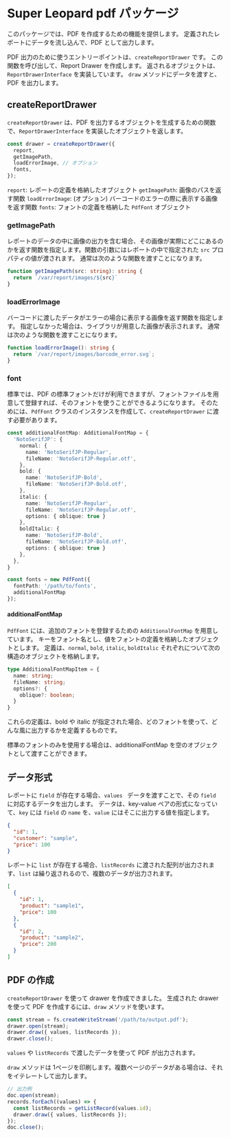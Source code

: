 Super Leopard pdf パッケージ
=========================

このパッケージでは、PDF を作成するための機能を提供します。
定義されたレポートにデータを流し込んで、PDF として出力します。

PDF 出力のために使うエントリーポイントは、`createReportDrawer` です。
この関数を呼び出して、Report Drawer を作成します。
返されるオブジェクトは、`ReportDrawerInterface` を実装しています。
`draw` メソッドにデータを渡すと、PDF を出力します。

createReportDrawer
-------------------

`createReportDrawer` は、PDF を出力するオブジェクトを生成するための関数で、`ReportDrawerInterface` を実装したオブジェクトを返します。

```ts
const drawer = createReportDrawer({
  report,
  getImagePath,
  loadErrorImage, // オプション
  fonts,
});
```

`report`: レポートの定義を格納したオブジェクト
`getImagePath`: 画像のパスを返す関数
`loadErrorImage`: (オプション) バーコードのエラーの際に表示する画像を返す関数
`fonts`: フォントの定義を格納した `PdfFont` オブジェクト

### getImagePath

レポートのデータの中に画像の出力を含む場合、その画像が実際にどこにあるのかを返す関数を指定します。関数の引数にはレポートの中で指定された `src` プロパティの値が渡されます。
通常は次のような関数を渡すことになります。

```ts
function getImagePath(src: string): string {
  return `/var/report/images/${src}`
}
```

### loadErrorImage

バーコードに渡したデータがエラーの場合に表示する画像を返す関数を指定します。
指定しなかった場合は、ライブラリが用意した画像が表示されます。
通常は次のような関数を渡すことになります。

```ts
function loadErrorImage(): string {
  return `/var/report/images/barcode_error.svg`;
}
```

### font

標準では、PDF の標準フォントだけが利用できますが、フォントファイルを用意して登録すれば、そのフォントを使うことができるようになります。
そのためには、`PdfFont` クラスのインスタンスを作成して、`createReportDrawer` に渡す必要があります。

```ts
const additionalFontMap: AdditionalFontMap = {
  'NotoSerifJP': {
    normal: {
      name: 'NotoSerifJP-Regular',
      fileName: 'NotoSerifJP-Regular.otf',
    },
    bold: {
      name: 'NotoSerifJP-Bold',
      fileName: 'NotoSerifJP-Bold.otf',
    },
    italic: {
      name: 'NotoSerifJP-Regular',
      fileName: 'NotoSerifJP-Regular.otf',
      options: { oblique: true }
    },
    boldItalic: {
      name: 'NotoSerifJP-Bold',
      fileName: 'NotoSerifJP-Bold.otf',
      options: { oblique: true }
    },
  },
}

const fonts = new PdfFont({
  fontPath: '/path/to/fonts',
  additionalFontMap 
});
```

#### additionalFontMap

`PdfFont` には、追加のフォントを登録するための `AdditionalFontMap` を用意しています。
キーをフォント名とし、値をフォントの定義を格納したオブジェクトとします。
定義は、`normal`, `bold`, `italic`, `boldItalic` それぞれについて次の構造のオブジェクトを格納します。

```ts
type AdditionalFontMapItem = {
  name: string;
  fileName: string;
  options?: {
    oblique?: boolean;
  }
}
```

これらの定義は、bold や italic が指定された場合、どのフォントを使って、どんな風に出力するかを定義するものです。

標準のフォントのみを使用する場合は、additionalFontMap を空のオブジェクトとして渡すことができます。

データ形式
-----------

レポートに `field` が存在する場合、`values ` データを渡すことで、その `field` に対応するデータを出力します。
データは、key-value ペアの形式になっていて、`key` には `field` の `name` を、`value` にはそこに出力する値を指定します。

```json
{
  "id": 1,
  "customer": "sample",
  "price": 100
}
```

レポートに `list` が存在する場合、`listRecords` に渡された配列が出力されます、`list` は繰り返されるので、複数のデータが出力されます。

```json
[
  {
    "id": 1,
    "product": "sample1",
    "price": 100
  },
  {
    "id": 2,
    "product": "sample2",
    "price": 200
  }
]
```

PDF の作成
------------

`createReportDrawer` を使って drawer を作成できました。
生成された drawer を使って PDF を作成するには、`draw` メソッドを使います。

```ts
const stream = fs.createWriteStream('/path/to/output.pdf');
drawer.open(stream);
drawer.draw({ values, listRecords });
drawer.close();
```

`values` や `listRecords` で渡したデータを使って PDF が出力されます。

`draw` メソッドは 1ページを印刷します。複数ページのデータがある場合は、それをイテレートして出力します。

```ts
// 出力例
doc.open(stream);
records.forEach((values) => {
  const listRecords = getListRecord(values.id);
  drawer.draw({ values, listRecords });
});
doc.close();
```
